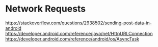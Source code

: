 # Network Requests

https://stackoverflow.com/questions/2938502/sending-post-data-in-android
https://developer.android.com/reference/java/net/HttpURLConnection
https://developer.android.com/reference/android/os/AsyncTask
